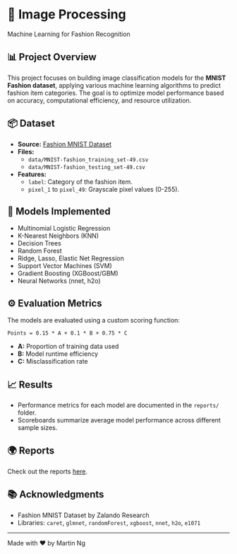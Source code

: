 # 🧠 Image Processing

Machine Learning for Fashion Recognition

## 📊 Project Overview
This project focuses on building image classification models for the **MNIST Fashion dataset**, applying various machine learning algorithms to predict fashion item categories. The goal is to optimize model performance based on accuracy, computational efficiency, and resource utilization.

## 📦 Dataset
- **Source:** [Fashion MNIST Dataset](https://github.com/zalandoresearch/fashion-mnist)
- **Files:**
  - `data/MNIST-fashion_training_set-49.csv`
  - `data/MNIST-fashion_testing_set-49.csv`
- **Features:**
  - `label`: Category of the fashion item.
  - `pixel_1` to `pixel_49`: Grayscale pixel values (0-255).

## 🚀 Models Implemented
- Multinomial Logistic Regression
- K-Nearest Neighbors (KNN)
- Decision Trees
- Random Forest
- Ridge, Lasso, Elastic Net Regression
- Support Vector Machines (SVM)
- Gradient Boosting (XGBoost/GBM)
- Neural Networks (nnet, h2o)

## ⚙️ Evaluation Metrics
The models are evaluated using a custom scoring function:

```
Points = 0.15 * A + 0.1 * B + 0.75 * C
```
- **A:** Proportion of training data used
- **B:** Model runtime efficiency
- **C:** Misclassification rate

## 📈 Results
- Performance metrics for each model are documented in the `reports/` folder.
- Scoreboards summarize average model performance across different sample sizes.

## 🌍 Reports
Check out the reports [here](https://martinngtp.github.io/Image-Processing-ML/).

## 📚 Acknowledgments
- Fashion MNIST Dataset by Zalando Research
- Libraries: `caret`, `glmnet`, `randomForest`, `xgboost`, `nnet`, `h2o`, `e1071`

---

Made with ❤️ by Martin Ng

